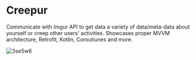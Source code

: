 # Creepur
Communicate with Imgur API to get data a variety of data/meta-data about yourself or creep other users' activities. Showcases proper MVVM architecture, Retrofit, Kotlin, Coroutiunes and more.

![3se5w6](https://user-images.githubusercontent.com/51105802/76583874-c3c96980-64b0-11ea-84d3-402171ea2e74.gif)
  
 
